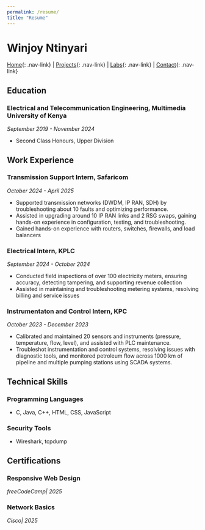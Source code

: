 ```yaml
---
permalink: /resume/
title: "Resume"
---
```


# Winjoy Ntinyari

[Home](/){: .nav-link} | [Projects](/projects){: .nav-link} | [Labs](/labs){: .nav-link} | [Contact](/contact){: .nav-link}

## Education
### Electrical and Telecommunication Engineering, Multimedia University of Kenya 
*September 2019 - November 2024*  
- Second Class Honours, Upper Division

## Work Experience
### Transmission Support Intern, Safaricom  
*October 2024 - April 2025*  
- Supported transmission networks (DWDM, IP RAN, SDH) by troubleshooting about 10 faults and optimizing 
performance.
- Assisted in upgrading around 10 IP RAN links and 2 RSG swaps, gaining hands-on experience in 
configuration, testing, and troubleshooting.
- Gained hands-on experience with routers, switches, firewalls, and load balancers
### Electrical Intern, KPLC 
*September 2024 - October 2024*  
- Conducted field inspections of over 100 electricity meters, ensuring accuracy, detecting tampering, and 
supporting revenue collection
- Assisted in maintaining and troubleshooting metering systems, resolving billing and service issues
### Instrumentaton and Control Intern, KPC 
*October 2023 - December 2023*  
- Calibrated and maintained 20 sensors and instruments (pressure, temperature, flow, level), and assisted 
with PLC maintenance.
- Troubleshot instrumentation and control systems, resolving issues with diagnostic tools, and monitored 
petroleum flow across 1000 km of pipeline and multiple pumping stations using SCADA systems.

## Technical Skills
### Programming Languages
- C, Java, C++, HTML, CSS, JavaScript

### Security Tools
- Wireshark, tcpdump

## Certifications
### Responsive Web Design 
*freeCodeCamp| 2025*  
### Network Basics 
*Cisco| 2025* 
